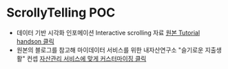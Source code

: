 # ScrollyTelling POC

* 데이터 기반 시각화 인포메이션 Interactive scrolling 자료 [원본 Tutorial handson 클릭](https://towardsdatascience.com/how-i-created-an-interactive-scrolling-visualisation-with-d3-js-and-how-you-can-too-e116372e2c73)
* 원본의 블로그를 참고해 마이데이터 서비스를 위한 내자산연구소 "슬기로운 지출생활" 컨셉 [자산관리 서비스에 맞게 커스터마이징 클릭](https://arnorfati.github.io/data-visualisation-with-d3/)
